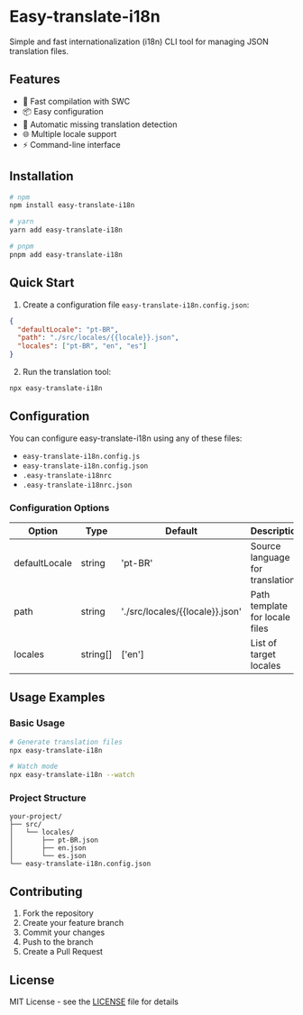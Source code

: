 # Easy-translate-i18n

Simple and fast internationalization (i18n) CLI tool for managing JSON translation files.

## Features

- 🚀 Fast compilation with SWC
- 📦 Easy configuration
- 🔄 Automatic missing translation detection
- 🌐 Multiple locale support
- ⚡ Command-line interface

## Installation

```bash
# npm
npm install easy-translate-i18n

# yarn
yarn add easy-translate-i18n

# pnpm
pnpm add easy-translate-i18n
```

## Quick Start

1. Create a configuration file `easy-translate-i18n.config.json`:

```json
{
  "defaultLocale": "pt-BR",
  "path": "./src/locales/{{locale}}.json",
  "locales": ["pt-BR", "en", "es"]
}
```

2. Run the translation tool:

```bash
npx easy-translate-i18n
```

## Configuration

You can configure easy-translate-i18n using any of these files:

- `easy-translate-i18n.config.js`
- `easy-translate-i18n.config.json`
- `.easy-translate-i18nrc`
- `.easy-translate-i18nrc.json`

### Configuration Options

| Option        | Type     | Default                         | Description                      |
| ------------- | -------- | ------------------------------- | -------------------------------- |
| defaultLocale | string   | 'pt-BR'                         | Source language for translations |
| path          | string   | './src/locales/{{locale}}.json' | Path template for locale files   |
| locales       | string[] | ['en']                          | List of target locales           |

## Usage Examples

### Basic Usage

```bash
# Generate translation files
npx easy-translate-i18n

# Watch mode
npx easy-translate-i18n --watch
```

### Project Structure

```
your-project/
├── src/
│   └── locales/
│       ├── pt-BR.json
│       ├── en.json
│       └── es.json
└── easy-translate-i18n.config.json
```

## Contributing

1. Fork the repository
2. Create your feature branch
3. Commit your changes
4. Push to the branch
5. Create a Pull Request

## License

MIT License - see the [LICENSE](LICENSE) file for details
